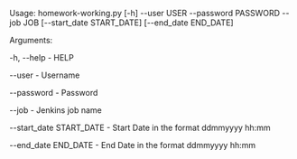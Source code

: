 Usage: homework-working.py [-h] --user USER --password PASSWORD --job JOB [--start_date START_DATE] [--end_date END_DATE]


Arguments:

  -h, --help - HELP
	
  --user - Username
	
  --password - Password
	
  --job - Jenkins job name
	
  --start_date START_DATE - Start Date in the format ddmmyyyy hh:mm
												
  --end_date END_DATE - End Date in the format ddmmyyyy hh:mm
